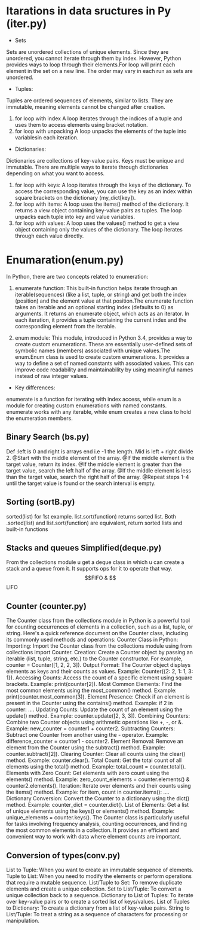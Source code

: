 

# Itarations in data sructures in Py (iter.py)

- Sets

Sets are unordered collections of unique elements. Since they are unordered, you cannot iterate through them by index. However, Python provides ways to loop through their elements.For loop will print each element in the set on a new line. The order may vary in each run as sets are unordered.

- Tuples:

Tuples are ordered sequences of elements, similar to lists. They are immutable, meaning elements cannot be changed after creation.
1. for loop with index
A loop iterates through the indices of a tuple and uses them to access elements using bracket notation.
2. for loop with unpacking
A loop unpacks the elements of the tuple into variablesin each iteration.

- Dictionaries:

Dictionaries are collections of key-value pairs. Keys must be unique and immutable. There are multiple ways to iterate through dictionaries depending on what you want to access.
1. for loop with keys:
A loop iterates through the keys of the dictionary. To access the corresponding value, you can use the key as an index within square brackets on the dictionary (my_dict[key]).
2. for loop with items:
A loop uses the items() method of the dictionary. It returns a view object containing key-value pairs as tuples. The loop unpacks each tuple into key and value variables.
3. for loop with values:
A loop uses the values() method to get a view object containing only the values of the dictionary. The loop iterates through each value directly.


# Enumaration(enum.py)

In Python, there are two concepts related to enumeration:

1. enumerate function: This built-in function helps iterate through an iterable(sequences) (like a list, tuple, or string) and get both the index (position) and the element value at that position.The enumerate function takes an iterable and an optional starting index (defaults to 0) as arguments. It returns an enumerate object, which acts as an iterator. In each iteration, it provides a tuple containing the current index and the corresponding element from the iterable.

2. enum module: This module, introduced in Python 3.4, provides a way to create custom enumerations. These are essentially user-defined sets of symbolic names (members) associated with unique values.The enum.Enum class is used to create custom enumerations. It provides a way to define a set of named constants with associated values. This can improve code readability and maintainability by using meaningful names instead of raw integer values.

- Key differences:

enumerate is a function for iterating with index access, while enum is a module for creating custom enumerations with named constants.
enumerate works with any iterable, while enum creates a new class to hold the enumeration members.

## Binary Search (bs.py)
Def :left is 0 and right is arrays end i.e -1 the length. Mid is left + right divide 2.
@Start with the middle element of the array.
@If the middle element is the target value, return its index.
@If the middle element is greater than the target value, search the left half of the array.
@If the middle element is less than the target value, search the right half of the array.
@Repeat steps 1-4 until the target value is found or the search interval is empty.

## Sorting (sortB.py)
sorted(list) for 1st example.
list.sort(function) returns sorted list. Both .sorted(list) and list.sort(function) are equivalent, return sorted lists and built-in functions

## Stacks and queues Simplified(deque.py)
From the collections module u get a deque class in which u can create a stack and a queue from it. It supports ops for it to operate that way. $$FIFO & $$LIFO

## Counter (counter.py)
The Counter class from the collections module in Python is a powerful tool for counting occurrences of elements in a collection, such as a list, tuple, or string. Here's a quick reference document on the Counter class, including its commonly used methods and operations:
Counter Class in Python:
Importing: Import the Counter class from the collections module using from collections import Counter.
Creation: Create a Counter object by passing an iterable (list, tuple, string, etc.) to the Counter constructor. For example, counter = Counter([1, 2, 2, 3]).
Output Format: The Counter object displays elements as keys and their counts as values. Example: Counter({2: 2, 1: 1, 3: 1}).
Accessing Counts: Access the count of a specific element using square brackets. Example: print(counter[2]).
Most Common Elements: Find the most common elements using the most_common() method. Example: print(counter.most_common(3)).
Element Presence: Check if an element is present in the Counter using the contains() method. Example: if 2 in counter: ....
Updating Counts: Update the count of an element using the update() method. Example: counter.update([2, 3, 3]).
Combining Counters: Combine two Counter objects using arithmetic operations like +, -, or &. Example: new_counter = counter1 + counter2.
Subtracting Counters: Subtract one Counter from another using the - operator. Example: difference_counter = counter1 - counter2.
Element Removal: Remove an element from the Counter using the subtract() method. Example: counter.subtract([2]).
Clearing Counter: Clear all counts using the clear() method. Example: counter.clear().
Total Count: Get the total count of all elements using the total() method. Example: total_count = counter.total().
Elements with Zero Count: Get elements with zero count using the elements() method. Example: zero_count_elements = counter.elements() & counter2.elements().
Iteration: Iterate over elements and their counts using the items() method. Example: for item, count in counter.items(): ....
Dictionary Conversion: Convert the Counter to a dictionary using the dict() method. Example: counter_dict = counter.dict().
List of Elements: Get a list of unique elements using the keys() or elements() method. Example: unique_elements = counter.keys().
The Counter class is particularly useful for tasks involving frequency analysis, counting occurrences, and finding the most common elements in a collection. It provides an efficient and convenient way to work with data where element counts are important.

## Conversion of types(conv.py)
List to Tuple: When you want to create an immutable sequence of elements.
Tuple to List: When you need to modify the elements or perform operations that require a mutable sequence.
List/Tuple to Set: To remove duplicate elements and create a unique collection.
Set to List/Tuple: To convert a unique collection back to a sequence.
Dictionary to List of Tuples: To iterate over key-value pairs or to create a sorted list of keys/values.
List of Tuples to Dictionary: To create a dictionary from a list of key-value pairs.
String to List/Tuple: To treat a string as a sequence of characters for processing or manipulation.


